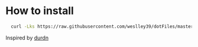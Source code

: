 # How to install
```bash
  curl -Lks https://raw.githubusercontent.com/weslley39/dotFiles/master/install.sh | /bin/bash
```

Inspired by [durdn](https://developer.atlassian.com/blog/2016/02/best-way-to-store-dotfiles-git-bare-repo/)
